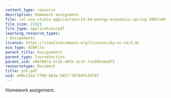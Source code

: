 ```yaml
---
content_type: resource
description: Homework assignment.
file: /ol-ocw-studio-app/courses/14-44-energy-economics-spring-2007/e09cc3a1ff00bb3e5d175979dfe3df0f_ps5.pdf
file_size: 23321
file_type: application/pdf
learning_resource_types:
- Assignments
license: https://creativecommons.org/licenses/by-nc-sa/4.0/
ocw_type: OCWFile
parent_title: Assignments
parent_type: CourseSection
parent_uid: e98f867a-5c16-48fe-3c37-fce95bc0e8f5
resourcetype: Document
title: ps5.pdf
uid: e09cc3a1-ff00-bb3e-5d17-5979dfe3df0f
---
```

Homework assignment.